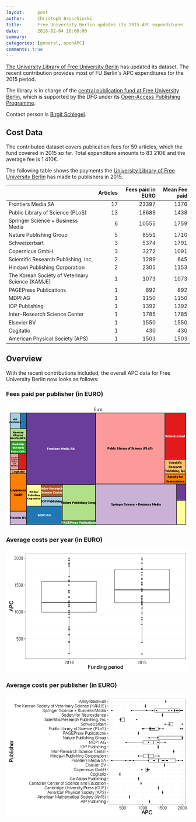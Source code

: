 ```yaml
---
layout:     post
author:     Christoph Broschinski
title:      Free University Berlin updates its 2015 APC expenditures
date:       2016-02-04 16:00:00
summary:    
categories: [general, openAPC]
comments: true
---
```





[The University Library of Free University Berlin](http://www.ub.fu-berlin.de/en/) has updated its dataset. The recent contribution provides most of FU Berlin's APC expenditures for the 2015 period.

The library is in charge of the [central publication fund at Free University Berlin](http://www.fu-berlin.de/sites/open_access/dienstleistungen/artikelgebuehren/publikationsfonds/index.html), which is supported by the DFG under its [Open-Access Publishing Programme](http://www.dfg.de/en/research_funding/programmes/infrastructure/lis/funding_opportunities/open_access/).

Contact person is [Birgit Schlegel](mailto:birgit.schlegel@fu-berlin.de).

## Cost Data



The contributed dataset covers publication fees for 59 articles, which the fund covered in 2015 so far. Total expenditure amounts to 83 210€ and the average fee is 1 410€.

The following table shows the payments the [University Library of Free University Berlin](http://www.ub.fu-berlin.de/en/) has made to publishers in 2015.


|                                                 | Articles| Fees paid in EURO| Mean Fee paid|
|:------------------------------------------------|--------:|-----------------:|-------------:|
|Frontiers Media SA                               |       17|             23397|          1376|
|Public Library of Science (PLoS)                 |       13|             18689|          1438|
|Springer Science + Business Media                |        6|             10555|          1759|
|Nature Publishing Group                          |        5|              8551|          1710|
|Schweizerbart                                    |        3|              5374|          1791|
|Copernicus GmbH                                  |        3|              3272|          1091|
|Scientific Research Publishing, Inc,             |        2|              1289|           645|
|Hindawi Publishing Corporation                   |        2|              2305|          1153|
|The Korean Society of Veterinary Science (KAMJE) |        1|              1073|          1073|
|PAGEPress Publications                           |        1|               892|           892|
|MDPI AG                                          |        1|              1150|          1150|
|IOP Publishing                                   |        1|              1392|          1392|
|Inter-Research Science Center                    |        1|              1785|          1785|
|Elsevier BV                                      |        1|              1550|          1550|
|Cogitatio                                        |        1|               430|           430|
|American Physical Society (APS)                  |        1|              1503|          1503|

## Overview

With the recent contributions included, the overall APC data for Free University Berlin now looks as follows: 

### Fees paid per publisher (in EURO)

![plot of chunk tree_fuberlin-2016-02-04](/figure/tree_fuberlin-2016-02-04-1.png) 

###  Average costs per year (in EURO)

![plot of chunk box_fuberlin_yeear-2016-02-04](/figure/box_fuberlin_yeear-2016-02-04-1.png) 

###  Average costs per publisher (in EURO)

![plot of chunk box_fuberlin_publisher-2016-02-04](/figure/box_fuberlin_publisher-2016-02-04-1.png) 
